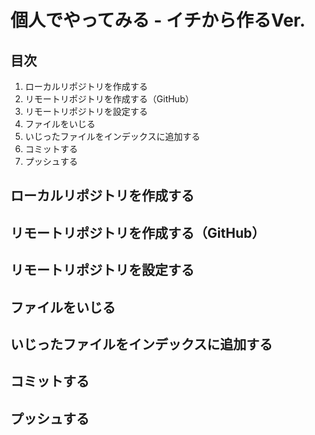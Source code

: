# 個人でやってみる - イチから作るVer.

## 目次
1. ローカルリポジトリを作成する
1. リモートリポジトリを作成する（GitHub）
1. リモートリポジトリを設定する
1. ファイルをいじる
1. いじったファイルをインデックスに追加する
1. コミットする
1. プッシュする


## ローカルリポジトリを作成する

## リモートリポジトリを作成する（GitHub）

## リモートリポジトリを設定する

## ファイルをいじる

## いじったファイルをインデックスに追加する

## コミットする

## プッシュする

